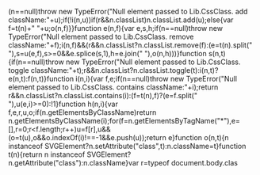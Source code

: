 (n==null)throw new TypeError("Null element passed to Lib.CssClass. add className:"+u);if(!i(n,u))if(r&&n.classList)n.classList.add(u);else{var f=t(n)+" "+u;o(n,f)}}function e(n,f){var e,s,h;if(n==null)throw new TypeError("Null element passed to Lib.CssClass. remove className:"+f);i(n,f)&&(r&&n.classList?n.classList.remove(f):(e=t(n).split(" "),s=u(e,f),s>=0&&e.splice(s,1),h=e.join(" "),o(n,h)))}function s(n,t){if(n==null)throw new TypeError("Null element passed to Lib.CssClass. toggle className:"+t);r&&n.classList?n.classList.toggle(t):i(n,t)?e(n,t):f(n,t)}function i(n,i){var f,e;if(n==null)throw new TypeError("Null element passed to Lib.CssClass. contains className:"+i);return r&&n.classList?n.classList.contains(i):(f=t(n),f)?(e=f.split(" "),u(e,i)>=0):!1}function h(n,i){var f,e,r,u,o;if(n.getElementsByClassName)return n.getElementsByClassName(i);for(f=n.getElementsByTagName("*"),e=[],r=0;r<f.length;r++)u=f[r],u&&(o=t(u),o&&o.indexOf(i)!==-1&&e.push(u));return e}function o(n,t){n instanceof SVGElement?n.setAttribute("class",t):n.className=t}function t(n){return n instanceof SVGElement?n.getAttribute("class"):n.className}var r=typeof document.body.clas